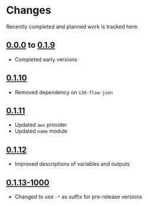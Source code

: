 # Changes
Recently completed and planned work is tracked here.

## [0.0.0](.) to [0.1.9](.)
- Completed early versions

## [0.1.10](.)
- Removed dependency on `s3d-flow-json`

## [0.1.11](.)
- Updated `aws` provider
- Updated `name` module

## [0.1.12](.)
- Improved descriptions of variables and outputs

## [0.1.13-1000](.)
- Changed to use `-*` as suffix for pre-release versions
